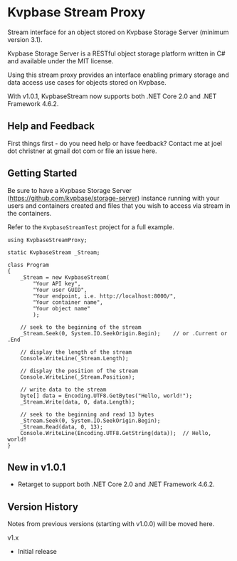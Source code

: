 # Kvpbase Stream Proxy

Stream interface for an object stored on Kvpbase Storage Server (minimum version 3.1).

Kvpbase Storage Server is a RESTful object storage platform written in C# and available under the MIT license.  

Using this stream proxy provides an interface enabling primary storage and data access use cases for objects stored on Kvpbase.

With v1.0.1, KvpbaseStream now supports both .NET Core 2.0 and .NET Framework 4.6.2.

## Help and Feedback

First things first - do you need help or have feedback?  Contact me at joel dot christner at gmail dot com or file an issue here. 

## Getting Started

Be sure to have a Kvpbase Storage Server (https://github.com/kvpbase/storage-server) instance running with your users and containers created and files that you wish to access via stream in the containers.

Refer to the ```KvpbaseStreamTest``` project for a full example.

```
using KvpbaseStreamProxy;

static KvpbaseStream _Stream;

class Program
{
	_Stream = new KvpbaseStream(
		"Your API key",
		"Your user GUID",
		"Your endpoint, i.e. http://localhost:8000/",
		"Your container name",
		"Your object name"
		);

	// seek to the beginning of the stream
	_Stream.Seek(0, System.IO.SeekOrigin.Begin);	// or .Current or .End

	// display the length of the stream
	Console.WriteLine(_Stream.Length);

	// display the position of the stream
	Console.WriteLine(_Stream.Position);

	// write data to the stream
	byte[] data = Encoding.UTF8.GetBytes("Hello, world!");
	_Stream.Write(data, 0, data.Length);

	// seek to the beginning and read 13 bytes
	_Stream.Seek(0, System.IO.SeekOrigin.Begin);
	_Stream.Read(data, 0, 13);
	Console.WriteLine(Encoding.UTF8.GetString(data));  // Hello, world!
}
```
 
## New in v1.0.1

- Retarget to support both .NET Core 2.0 and .NET Framework 4.6.2.

## Version History

Notes from previous versions (starting with v1.0.0) will be moved here.

v1.x
- Initial release
